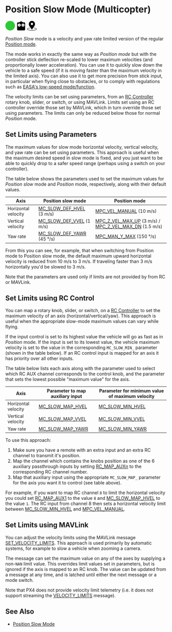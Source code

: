 # Position Slow Mode (Multicopter) <Badge type="warning" text="main (v1.15+)" vertical="top" />

[<img src="../../assets/site/difficulty_easy.png" title="Easy to fly" width="30px" />](../getting_started/flight_modes.md#key_difficulty)&nbsp;[<img src="../../assets/site/remote_control.svg" title="Manual/Remote control required" width="30px" />](../getting_started/flight_modes.md#key_manual)&nbsp;[<img src="../../assets/site/position_fixed.svg" title="Position fix required (e.g. GPS)" width="30px" />](../getting_started/flight_modes.md#key_position_fixed)

_Position Slow_ mode is a velocity and yaw rate limited version of the regular [Position mode](../flight_modes_mc/position.md).

The mode works in exactly the same way as _Position mode_ but with the controller stick deflection re-scaled to lower maximum velocities (and proportionally lower acceleration).
You can use it to quickly slow down the vehicle to a safe speed (if it is moving faster than the maximum velocity in the limited axis).
You can also use it to get more precision from stick input, in particular when flying close to obstacles, or to comply with regulations such as [EASA's low-speed mode/function](https://www.easa.europa.eu/en/light/topics/flying-drones-close-people).

The velocity limits can be set using parameters, from an [RC Controller](../getting_started/rc_transmitter_receiver.md) rotary knob, slider, or switch, or using MAVLink.
Limits set using an RC controller override those set by MAVLink, which in turn override those set using parameters.
The limits can only be reduced below those for normal _Position_ mode.

## Set Limits using Parameters

The maximum values for slow mode horizontal velocity, vertical velocity, and yaw rate can be set using parameters.
This approach is useful when the maximum desired speed in slow mode is fixed, and you just want to be able to quickly drop to a safer speed range (perhaps using a switch on your controller).

The table below shows the parameters used to set the maximum values for _Position slow_ mode and _Position_ mode, respectively, along with their default values.

| Axis                | Position slow mode                               | Position mode                                                                                         |
| ------------------- | ------------------------------------------------ | ----------------------------------------------------------------------------------------------------- |
| Horizontal velocity | [MC\_SLOW\_DEF\_HVEL][mc_slow_def_hvel] (3 m/s)  | [MPC\_VEL\_MANUAL][mpc_vel_manual] (10 m/s)                                                           |
| Vertical velocity   | [MC\_SLOW\_DEF\_VVEL][mc_slow_def_vvel] (1 m/s)  | [MPC\_Z\_VEL\_MAX\_UP][mpc_z_vel_max_up] (3 m/s) / [MPC\_Z\_VEL\_MAX\_DN][mpc_z_vel_max_dn] (1.5 m/s) |
| Yaw rate            | [MC\_SLOW\_DEF\_YAWR][mc_slow_def_yawr] (45 °/s) | [MPC\_MAN\_Y\_MAX][mpc_man_y_max] (150 °/s)                                                           |

From this you can see, for example, that when switching from Position mode to Position slow mode, the default maximum upward horizontal velocity is reduced from 10 m/s to 3 m/s.
If traveling faster than 3 m/s horizontally you'd be slowed to 3 m/s.

Note that the parameters are used only if limits are not provided by from RC or MAVLink.

<!-- links used in table above -->

[mpc_vel_manual]: ../advanced_config/parameter_reference.md#MPC_VEL_MANUAL

[mc_slow_def_hvel]: ../advanced_config/parameter_reference.md#MC_SLOW_DEF_HVEL

[mpc_z_vel_max_up]: ../advanced_config/parameter_reference.md#MPC_Z_VEL_MAX_UP

[mpc_z_vel_max_dn]: ../advanced_config/parameter_reference.md#MPC_Z_VEL_MAX_DN

[mc_slow_def_vvel]: ../advanced_config/parameter_reference.md#MC_SLOW_DEF_VVEL

[mpc_man_y_max]: ../advanced_config/parameter_reference.md#MPC_MAN_Y_MAX

[mc_slow_def_yawr]: ../advanced_config/parameter_reference.md#MC_SLOW_DEF_YAWR

## Set Limits using RC Control

You can map a rotary knob, slider, or switch, on a [RC Controller](../getting_started/rc_transmitter_receiver.md) to set the maximum velocity of an axis (horizontal/vertical/yaw).
This approach is useful when the appropriate slow-mode maximum values can vary while flying.

If the input control is set to its highest value the vehicle will go as fast as in _Position_ mode.
If the input is set to its lowest value, the vehicle maximum velocity is set to the value in the corresponding `MC_SLOW_MIN_` parameter (shown in the table below).
If an RC control input is mapped for an axis it has priority over all other inputs.

The table below lists each axis along with the parameter used to select which RC AUX channel corresponds to the control knob, and the parameter that sets the lowest possible "maximum value" for the axis.

| Axis                | Parameter to map auxiliary input        | Parameter for minimum value of maximum velocity |
| ------------------- | --------------------------------------- | ----------------------------------------------- |
| Horizontal velocity | [MC\_SLOW\_MAP\_HVEL][mc_slow_map_hvel] | [MC\_SLOW\_MIN\_HVEL][mc_slow_min_hvel]         |
| Vertical velocity   | [MC\_SLOW\_MAP\_VVEL][mc_slow_map_vvel] | [MC\_SLOW\_MIN\_VVEL][mc_slow_min_vvel]         |
| Yaw rate            | [MC\_SLOW\_MAP\_YAWR][mc_slow_map_yawr] | [MC\_SLOW\_MIN\_YAWR][mc_slow_min_yawr]         |

<!-- links used in table above -->

[mc_slow_map_hvel]: ../advanced_config/parameter_reference.md#MC_SLOW_MAP_HVEL

[mc_slow_min_hvel]: ../advanced_config/parameter_reference.md#MC_SLOW_MIN_HVEL

[mc_slow_map_vvel]: ../advanced_config/parameter_reference.md#MC_SLOW_MAP_VVEL

[mc_slow_min_vvel]: ../advanced_config/parameter_reference.md#MC_SLOW_MIN_VVEL

[mc_slow_map_yawr]: ../advanced_config/parameter_reference.md#MC_SLOW_MAP_YAWR

[mc_slow_min_yawr]: ../advanced_config/parameter_reference.md#MC_SLOW_MIN_YAWR

To use this approach:

1. Make sure you have a remote with an extra input and an extra RC channel to transmit it's position.
2. Map the channel which contains the knobs position as one of the 6 auxiliary passthrough inputs by setting [RC\_MAP\_AUXn](../advanced_config/parameter_reference.md#RC_MAP_AUX1) to the corresponding RC channel number.
3. Map that auxiliary input using the appropriate `MC_SLOW_MAP_` parameter for the axis you want it to control (see table above).

For example, if you want to map RC channel `8` to limit the horizontal velocity you could set [RC\_MAP\_AUX1](../advanced_config/parameter_reference.md#RC_MAP_AUX1) to the value `8` and [MC\_SLOW\_MAP\_HVEL][mc_slow_map_hvel] to the value `1`.
The RC input from channel 8 then sets a horizontal velocity limit between [MC\_SLOW\_MIN\_HVEL][mc_slow_min_hvel] and [MPC\_VEL\_MANUAL][mpc_vel_manual].

## Set Limits using MAVLink

You can adjust the velocity limits using the MAVLink message [SET\_VELOCITY\_LIMITS](https://mavlink.io/en/messages/development.html#SET_VELOCITY_LIMITS).
This approach is used primarily by automatic systems, for example to slow a vehicle when zooming a camera.

The message can set the maximum value on any of the axes by supplying a non-`NAN` limit value.
This overrides limit values set in parameters, but is ignored if the axis is mapped to an RC knob.
The value can be updated from a message at any time, and is latched until either the next message or a mode switch.

Note that PX4 does not provide velocity limit telemetry (i.e. it does not support streaming the [VELOCITY\_LIMITS](https://mavlink.io/en/messages/development.html#VELOCITY_LIMITS) message).

## See Also

- [Position Slow Mode](../flight_modes_mc/position.md)
